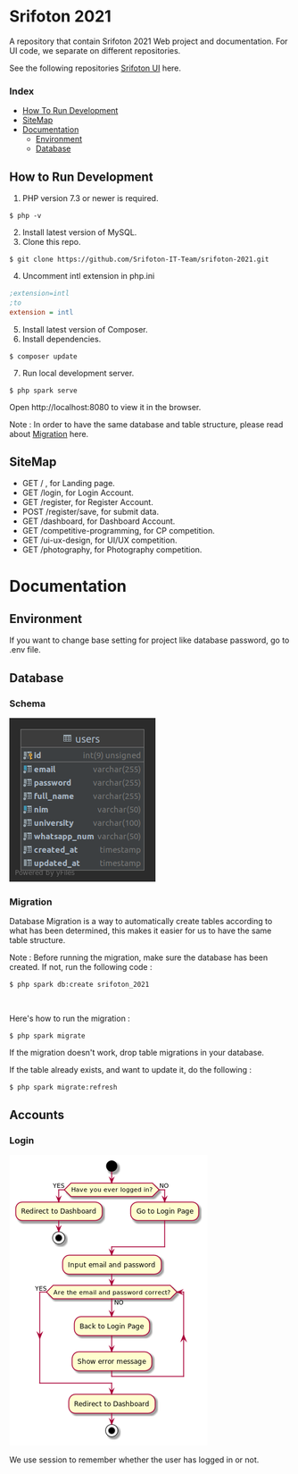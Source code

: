 # Srifoton 2021

A repository that contain Srifoton 2021 Web project and documentation. For UI code, we separate on different
repositories.

See the following repositories [Srifoton UI](https://github.com/Srifoton-IT-Team/srifoton-ui-2021) here.

### Index

- [How To Run Development](#how-to-run-how-to-run-development)
- [SiteMap](#sitemap)
- [Documentation](#documentation)
    - [Environment](#environment)
    - [Database](#database)

## How to Run Development

1. PHP version 7.3 or newer is required.

```
$ php -v
```

2. Install latest version of MySQL.
3. Clone this repo.

```
$ git clone https://github.com/Srifoton-IT-Team/srifoton-2021.git
```

4. Uncomment intl extension in php.ini

```ini
;extension=intl
;to
extension = intl
```

5. Install latest version of Composer.
6. Install dependencies.

```
$ composer update
```

7. Run local development server.

```
$ php spark serve
```

Open http://localhost:8080 to view it in the browser.

Note : In order to have the same database and table structure, please read about [Migration](#migration) here.

## SiteMap

- GET / , for Landing page.
- GET /login, for Login Account.
- GET /register, for Register Account.
- POST /register/save, for submit data.
- GET /dashboard, for Dashboard Account.
- GET /competitive-programming, for CP competition.
- GET /ui-ux-design, for UI/UX competition.
- GET /photography, for Photography competition.

# Documentation

## Environment

If you want to change base setting for project like database password, go to .env file.

## Database

### Schema

![Srifoton Database Schema](github/users.png "srifoton_2021 database")

### Migration

Database Migration is a way to automatically create tables according to what has been determined, this makes it easier
for us to have the same table structure.

Note : Before running the migration, make sure the database has been created. If not, run the following code :

```
$ php spark db:create srifoton_2021
```

<br>

Here's how to run the migration :

```
$ php spark migrate
```

If the migration doesn't work, drop table migrations in your database.

If the table already exists, and want to update it, do the following :

```
$ php spark migrate:refresh
```

## Accounts

### Login
![How Login Works](github/login-system-design.png "Login flow")

We use session to remember whether the user has logged in or not.